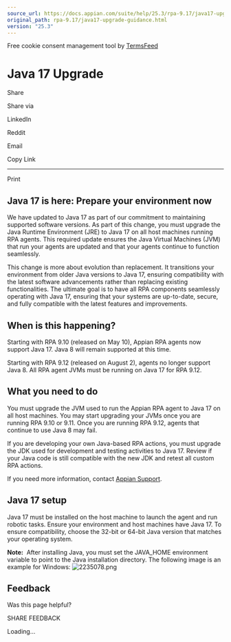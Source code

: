 ```yaml
---
source_url: https://docs.appian.com/suite/help/25.3/rpa-9.17/java17-upgrade-guidance.html
original_path: rpa-9.17/java17-upgrade-guidance.html
version: "25.3"
---
```


Free cookie consent management tool by [TermsFeed](https://www.termsfeed.com/)

# Java 17 Upgrade

Share

Share via

LinkedIn

Reddit

Email

Copy Link

* * *

Print

## Java 17 is here: Prepare your environment now

We have updated to Java 17 as part of our commitment to maintaining supported software versions. As part of this change, you must upgrade the Java Runtime Environment (JRE) to Java 17 on all host machines running RPA agents. This required update ensures the Java Virtual Machines (JVM) that run your agents are updated and that your agents continue to function seamlessly.

This change is more about evolution than replacement. It transitions your environment from older Java versions to Java 17, ensuring compatibility with the latest software advancements rather than replacing existing functionalities. The ultimate goal is to have all RPA components seamlessly operating with Java 17, ensuring that your systems are up-to-date, secure, and fully compatible with the latest features and improvements.

## When is this happening?

Starting with RPA 9.10 (released on May 10), Appian RPA agents now support Java 17. Java 8 will remain supported at this time.

Starting with RPA 9.12 (released on August 2), agents no longer support Java 8. All RPA agent JVMs must be running on Java 17 for RPA 9.12.

## What you need to do

You must upgrade the JVM used to run the Appian RPA agent to Java 17 on all host machines. You may start upgrading your JVMs once you are running RPA 9.10 or 9.11. Once you are running RPA 9.12, agents that continue to use Java 8 may fail.

If you are developing your own Java-based RPA actions, you must upgrade the JDK used for development and testing activities to Java 17. Review if your Java code is still compatible with the new JDK and retest all custom RPA actions.

If you need more information, contact [Appian Support](https://forum.appian.com/suite/sites/support).

## Java 17 setup

Java 17 must be installed on the host machine to launch the agent and run robotic tasks. Ensure your environment and host machines have Java 17. To ensure compatibility, choose the 32-bit or 64-bit Java version that matches your operating system.

**Note:**  After installing Java, you must set the JAVA\_HOME environment variable to point to the Java installation directory. The following image is an example for Windows: ![2235078.png](images/2235078.png)

## Feedback

Was this page helpful?

SHARE FEEDBACK

Loading...